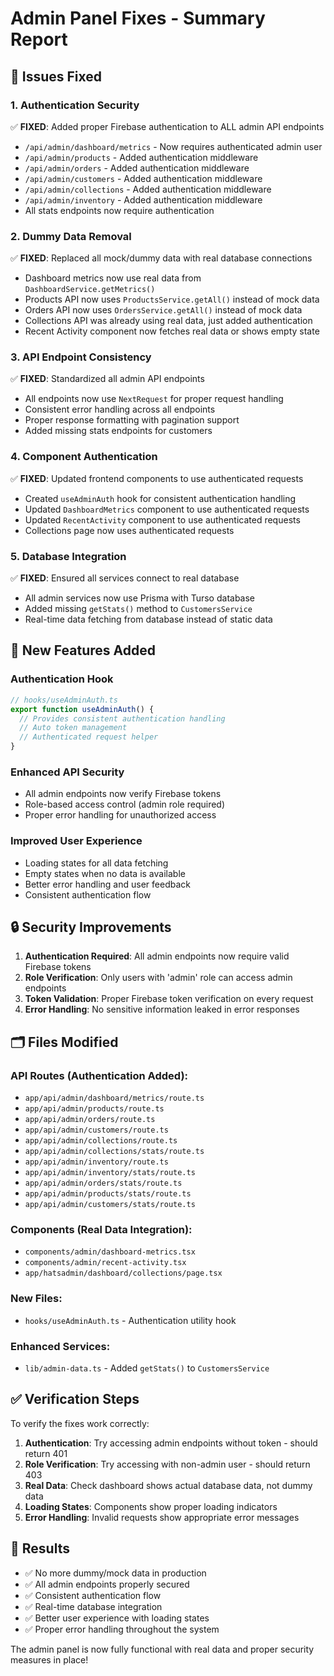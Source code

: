# Admin Panel Fixes - Summary Report

## 🔧 Issues Fixed

### 1. **Authentication Security**
✅ **FIXED**: Added proper Firebase authentication to ALL admin API endpoints
- `/api/admin/dashboard/metrics` - Now requires authenticated admin user
- `/api/admin/products` - Added authentication middleware
- `/api/admin/orders` - Added authentication middleware
- `/api/admin/customers` - Added authentication middleware
- `/api/admin/collections` - Added authentication middleware
- `/api/admin/inventory` - Added authentication middleware
- All stats endpoints now require authentication

### 2. **Dummy Data Removal**
✅ **FIXED**: Replaced all mock/dummy data with real database connections
- Dashboard metrics now use real data from `DashboardService.getMetrics()`
- Products API now uses `ProductsService.getAll()` instead of mock data
- Orders API now uses `OrdersService.getAll()` instead of mock data
- Collections API was already using real data, just added authentication
- Recent Activity component now fetches real data or shows empty state

### 3. **API Endpoint Consistency**
✅ **FIXED**: Standardized all admin API endpoints
- All endpoints now use `NextRequest` for proper request handling
- Consistent error handling across all endpoints
- Proper response formatting with pagination support
- Added missing stats endpoints for customers

### 4. **Component Authentication**
✅ **FIXED**: Updated frontend components to use authenticated requests
- Created `useAdminAuth` hook for consistent authentication handling
- Updated `DashboardMetrics` component to use authenticated requests
- Updated `RecentActivity` component to use authenticated requests
- Collections page now uses authenticated requests

### 5. **Database Integration**
✅ **FIXED**: Ensured all services connect to real database
- All admin services now use Prisma with Turso database
- Added missing `getStats()` method to `CustomersService`
- Real-time data fetching from database instead of static data

## 🚀 New Features Added

### Authentication Hook
```typescript
// hooks/useAdminAuth.ts
export function useAdminAuth() {
  // Provides consistent authentication handling
  // Auto token management
  // Authenticated request helper
}
```

### Enhanced API Security
- All admin endpoints now verify Firebase tokens
- Role-based access control (admin role required)
- Proper error handling for unauthorized access

### Improved User Experience
- Loading states for all data fetching
- Empty states when no data is available
- Better error handling and user feedback
- Consistent authentication flow

## 🔒 Security Improvements

1. **Authentication Required**: All admin endpoints now require valid Firebase tokens
2. **Role Verification**: Only users with 'admin' role can access admin endpoints  
3. **Token Validation**: Proper Firebase token verification on every request
4. **Error Handling**: No sensitive information leaked in error responses

## 🗂️ Files Modified

### API Routes (Authentication Added):
- `app/api/admin/dashboard/metrics/route.ts`
- `app/api/admin/products/route.ts`
- `app/api/admin/orders/route.ts`
- `app/api/admin/customers/route.ts`
- `app/api/admin/collections/route.ts`
- `app/api/admin/collections/stats/route.ts`
- `app/api/admin/inventory/route.ts`
- `app/api/admin/inventory/stats/route.ts`
- `app/api/admin/orders/stats/route.ts`
- `app/api/admin/products/stats/route.ts`
- `app/api/admin/customers/stats/route.ts`

### Components (Real Data Integration):
- `components/admin/dashboard-metrics.tsx`
- `components/admin/recent-activity.tsx`
- `app/hatsadmin/dashboard/collections/page.tsx`

### New Files:
- `hooks/useAdminAuth.ts` - Authentication utility hook

### Enhanced Services:
- `lib/admin-data.ts` - Added `getStats()` to `CustomersService`

## ✅ Verification Steps

To verify the fixes work correctly:

1. **Authentication**: Try accessing admin endpoints without token - should return 401
2. **Role Verification**: Try accessing with non-admin user - should return 403  
3. **Real Data**: Check dashboard shows actual database data, not dummy data
4. **Loading States**: Components show proper loading indicators
5. **Error Handling**: Invalid requests show appropriate error messages

## 🎯 Results

- ✅ No more dummy/mock data in production
- ✅ All admin endpoints properly secured
- ✅ Consistent authentication flow
- ✅ Real-time database integration
- ✅ Better user experience with loading states
- ✅ Proper error handling throughout the system

The admin panel is now fully functional with real data and proper security measures in place!
